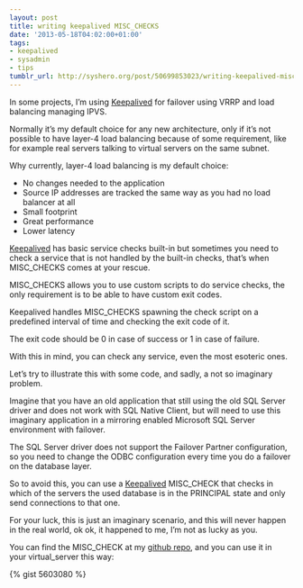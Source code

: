 ```yaml
---
layout: post
title: writing keepalived MISC_CHECKS
date: '2013-05-18T04:02:00+01:00'
tags:
- keepalived
- sysadmin
- tips
tumblr_url: http://syshero.org/post/50699853023/writing-keepalived-miscchecks
---
```

In some projects, I’m using [Keepalived](http://www.keepalived.org/) for failover using VRRP and load balancing managing IPVS.

Normally it’s my default choice for any new architecture, only if it’s not possible to have layer-4 load balancing because of some requirement, like for example real servers talking to virtual servers on the same subnet.

Why currently, layer-4 load balancing is my default choice:

- No changes needed to the application
- Source IP addresses are tracked the same way as you had no load balancer at all
- Small footprint
- Great performance
- Lower latency

[Keepalived](http://www.keepalived.org/) has basic service checks built-in but sometimes you need to check a service that is not handled by the built-in checks, that’s when MISC_CHECKS comes at your rescue.

MISC_CHECKS allows you to use custom scripts to do service checks,  the only requirement is to be able to have custom exit codes.

Keepalived handles MISC_CHECKS spawning the check script on a predefined interval of time and checking the exit code of it. 

The exit code should be 0 in case of success or 1 in case of failure.

With this in mind, you can check any service, even the most esoteric ones.

Let’s try to illustrate this with some code, and sadly, a not so imaginary problem.

Imagine that you have an old application that still using the old SQL Server driver and does not work with SQL Native Client, but will need to use this imaginary application in a mirroring enabled Microsoft SQL Server environment with failover.

The SQL Server driver does not support the Failover Partner configuration, so you need to change the ODBC configuration every time you do a failover on the database layer.

So to avoid this, you can use a [Keepalived](http://www.keepalived.org/) MISC_CHECK that checks in which of the servers the used database is in the PRINCIPAL state and only send connections to that one.

For your luck, this is just an imaginary scenario, and this will never happen in the real world, ok ok, it happened to me, I’m not as lucky as you.

You can find the MISC_CHECK at my [github repo](https://github.com/caquino/keepalived-checks), and you can use it in your virtual_server this way:

{% gist 5603080 %}
